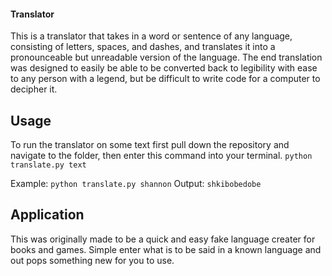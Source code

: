 #### Translator

This is a translator that takes in a word or sentence of any language, consisting of letters, spaces, and dashes, and translates it into a pronounceable but unreadable version of the language.  The end translation was designed to easily be able to be converted back to legibility with ease to any person with a legend, but be difficult to write code for a computer to decipher it.

## Usage

To run the translator on some text first pull down the repository and navigate to the folder, then enter this command into your terminal.
`python translate.py text`

Example:
`python translate.py shannon`
Output:
`shkibobedobe`

## Application

This was originally made to be a quick and easy fake language creater for books and games.  Simple enter what is to be said in a known language and out pops something new for you to use.
